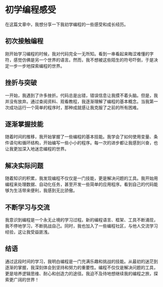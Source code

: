 # 初学编程感受

在这篇文章中，我想分享一下我初学编程的一些感受和成长经历。

## 初次接触编程

刚开始学习编程的时候，我对代码完全一无所知。看到一串看起来晦涩难懂的字符，感觉仿佛是另一个世界的语言。然而，我不想被这些陌生的符号吓倒，于是决定一步一步地探索编程的世界。

## 挫折与突破

一开始，我遇到了许多挫折。代码总是出错，错误信息让我摸不着头脑。但是，我并没有放弃。通过查阅资料、观看教程，我逐渐理解了编程的基本概念。当我第一次成功运行一个简单的程序时，那种成就感让我克服了之前的所有困难。

## 逐渐掌握技能

随着时间的推移，我开始掌握了一些编程的基本技能。我学会了如何使用变量、条件语句和循环结构，开始编写一些小小的程序。每一次的进步都让我感到兴奋，也让我更加深入地迷恋编程的世界。

## 解决实际问题

随着知识的积累，我发现编程不仅仅是一门技能，更是解决问题的工具。我开始用编程来处理数据、自动化任务，甚至开发一些简单的应用程序。看到自己的代码能够为生活带来便利，我感到无比骄傲。

## 不断学习与交流

我意识到编程是一个永无止境的学习过程。新的编程语言、框架、工具不断涌现，我不停地学习，不断挑战自己。同时，我也加入了一些编程社区，与他人交流学习经验，这让我受益匪浅。

## 结语

通过这段时间的学习，我明白编程是一门充满乐趣和挑战的技能。从最初的迷茫到逐渐的掌握，我深刻体会到坚持和努力的重要性。编程不仅仅是解决问题的工具，更是培养逻辑思维、耐心和创造力的途径。我迫不及待地想继续我的编程之旅，探索更广阔的世界！


